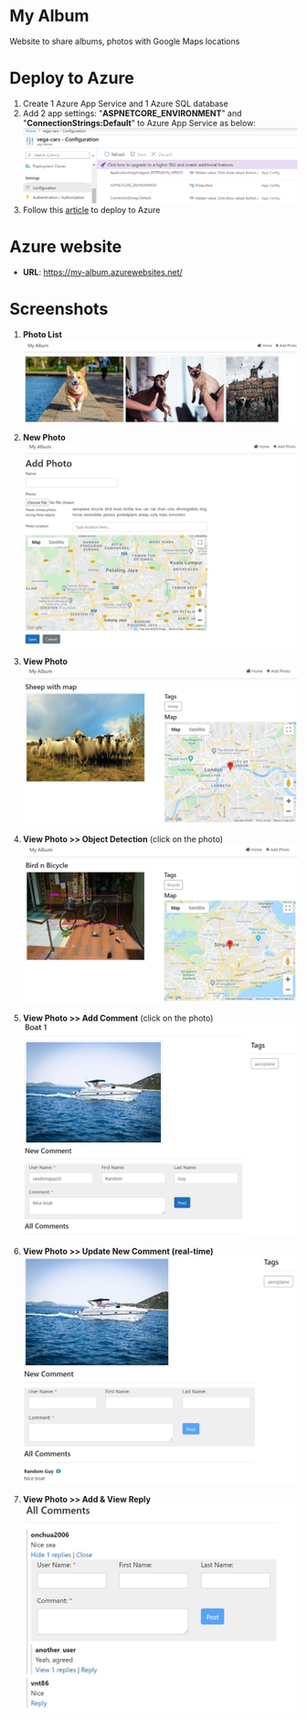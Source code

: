 # My Album
Website to share albums, photos with Google Maps locations
# Deploy to Azure
1. Create 1 Azure App Service and 1 Azure SQL database
2. Add 2 app settings: "**ASPNETCORE_ENVIRONMENT**" and "**ConnectionStrings:Default**" to Azure App Service as below:
![App Settings](https://raw.githubusercontent.com/NhatTanVu/vega/master/_screenshots/Add%20App%20Settings.PNG)
3. Follow this [article](https://docs.microsoft.com/en-us/aspnet/core/tutorials/publish-to-azure-webapp-using-vscode?view=aspnetcore-3.1) to deploy to Azure
# Azure website
* **URL**: https://my-album.azurewebsites.net/
# Screenshots
1. **Photo List**\
![Photo List](https://raw.githubusercontent.com/NhatTanVu/myalbum/master/_screenshots/photo_list.JPG?raw=true)

2. **New Photo**\
![New Photo](https://raw.githubusercontent.com/NhatTanVu/myalbum/master/_screenshots/new_photo.JPG?raw=true)

3. **View Photo**\
![View Photo](https://raw.githubusercontent.com/NhatTanVu/myalbum/master/_screenshots/view_photo.JPG?raw=true)

4. **View Photo >> Object Detection** (click on the photo)
![View Photo >> Object Detection](https://raw.githubusercontent.com/NhatTanVu/myalbum/master/_screenshots/view_photo_object_detection.JPG?raw=true)

5. **View Photo >> Add Comment** (click on the photo)
![View Photo >> Add Comment](https://raw.githubusercontent.com/NhatTanVu/myalbum/master/_screenshots/add_comment.JPG?raw=true)

6. **View Photo >> Update New Comment (real-time)**
![View Photo >> Update New Comment (real-time)](https://raw.githubusercontent.com/NhatTanVu/myalbum/master/_screenshots/update_new_comment_real_time.JPG?raw=true)

7. **View Photo >> Add & View Reply**
![View Photo >> Add & View Reply](https://raw.githubusercontent.com/NhatTanVu/myalbum/master/_screenshots/view_add_reply.JPG?raw=true)
